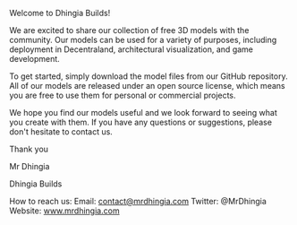 Welcome to Dhingia Builds!

We are excited to share our collection of free 3D models with the community. Our models can be used for a variety of purposes, including deployment in Decentraland, architectural visualization, and game development.

To get started, simply download the model files from our GitHub repository. All of our models are released under an open source license, which means you are free to use them for personal or commercial projects.

We hope you find our models useful and we look forward to seeing what you create with them. If you have any questions or suggestions, please don't hesitate to contact us.

Thank you

Mr Dhingia

Dhingia Builds

How to reach us:
Email: contact@mrdhingia.com Twitter: @MrDhingia
Website: www.mrdhingia.com

<!---
MrDhingia/MrDhingia is a ✨ special ✨ repository because its `README.md` (this file) appears on your GitHub profile.
You can click the Preview link to take a look at your changes.
--->
